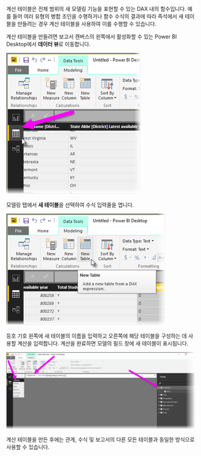 계산 테이블은 전체 범위의 새 모델링 기능을 표현할 수 있는 DAX 내의 함수입니다. 예를 들어 여러 유형의 병합 조인을 수행하거나 함수 수식의 결과에 따라 즉석에서 새 테이블을 만들려는 경우 계산 테이블을 사용하여 이를 수행할 수 있습니다.

계산 테이블을 만들려면 보고서 캔버스의 왼쪽에서 활성화할 수 있는 Power BI Desktop에서 **데이터 뷰**로 이동합니다.

![](media/2-6-create-calculated-tables/2-6_1.png)

모델링 탭에서 **새 테이블**을 선택하여 수식 입력줄을 엽니다.

![](media/2-6-create-calculated-tables/2-6_1b.png)

등호 기호 왼쪽에 새 테이블의 이름을 입력하고 오른쪽에 해당 테이블을 구성하는 데 사용할 계산을 입력합니다. 계산을 완료하면 모델의 필드 창에 새 테이블이 표시됩니다.

![](media/2-6-create-calculated-tables/2-6_2.png)

계산 테이블을 만든 후에는 관계, 수식 및 보고서의 다른 모든 테이블과 동일한 방식으로 사용할 수 있습니다.

